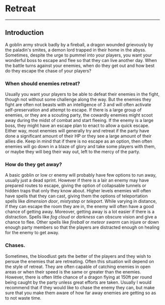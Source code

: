 # Retreat

* * *

## Introduction
A goblin army struck badly by a fireball, a dragon wounded grievously by the paladin's smites, a demon lord trapped in their home in the abyss. Sometimes, despite the urge to pummel into your players, you want your wonderful boss to escape and flee so that they can live another day. When the battle turns against your enemies, when do they get out and how best do they escape the chase of your players?

### When should enemies retreat?
Usually you want your players to be able to defeat their enemies in the fight, though not without some challenge along the way. But the enemies they fight are often not beasts with an intelligence of 3 and will often activate self-preservation and attempt to escape. If there is a large group of enemies, or they are a scouting party, the cowardly enemies might scoot away during the midst of combat and start fleeing. If the enemy is a large boss, they might have an escape plan to enact to allow a quick escape. Either way, most enemies will generally try and retreat if the party have done a significant amount of their HP or they see a large amount of their allies die. Keep in mind that if there is no escape as an option, then often enemies will go down in a blaze of glory and take some players with them, or maybe they will beg their way out, left to the mercy of the party.

### How do they get away?
A basic goblin or low cr enemy will probably have few options to run away, usually just a dead sprint. However if there is a lair an enemy may have prepared routes to escape, giving the option of collapsable tunnels or hidden traps that only they know about. Higher levels enemies will often have spells that they can cast, giving them the options of teleportation spells like *dimension door*, *mistystep* or *teleport*. While varying in distance, if they can escape the room they are in, the enemy will often have a good chance of getting away. Moreover, getting away is a lot easier if there is a distraction. Spells like *fog cloud* or *darkness* can obscure vision and give a chance to flee. Other spells like *fireball* or *meteor swarm* can injure or down enough party members so that the players are distracted enough on healing for the enemy to get away.

### Chases.
Sometimes, the bloodlust gets the better of the players and they wish to persue the enemies that are retreating. Often this situation will depend on the style of retreat. They are often capable of catching enemies in open areas or when their speed is the same or greater than the enemies. However, there is often little chance of a dragon flying at 150ft per round being caught by the party unless great efforts are taken. Usually I would recommend that if they would like to chase the enemy they can, but make sure that you make them aware of how far away enemies are getting so as to not waste time.

